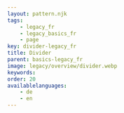 ```yaml
---
layout: pattern.njk
tags: 
    - legacy_fr
    - legacy_basics_fr
    - page
key: divider-legacy_fr
title: Divider
parent: basics-legacy_fr
image: legacy/overview/divider.webp
keywords: 
order: 20
availablelanguages: 
    - de
    - en
---
```

